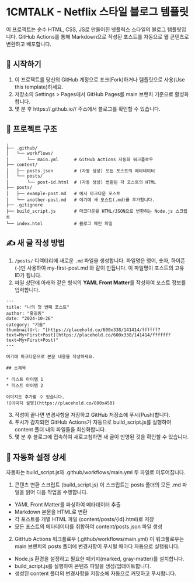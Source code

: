 # 1CMTALK - Netflix 스타일 블로그 템플릿

이 프로젝트는 순수 HTML, CSS, JS로 만들어진 넷플릭스 스타일의 블로그 템플릿입니다. GitHub Actions를 통해 Markdown으로 작성된 포스트를 자동으로 웹 콘텐츠로 변환하고 배포합니다.


## 🚀 시작하기

1. 이 프로젝트를 당신의 GitHub 계정으로 포크(Fork)하거나 템플릿으로 사용(Use this template)하세요.
2. 저장소의 Settings > Pages에서 GitHub Pages를 main 브랜치 기준으로 활성화합니다.
3. 몇 분 후 https://<Your-GitHub-Username>.github.io/<Repository-Name>/ 주소에서 블로그를 확인할 수 있습니다.


## 📂 프로젝트 구조

```
.
├── .github/
│   └── workflows/
│       └── main.yml      # GitHub Actions 자동화 워크플로우
├── content/
│   ├── posts.json        # (자동 생성) 모든 포스트의 메타데이터
│   └── posts/
│       └── post-id.html  # (자동 생성) 변환된 각 포스트의 HTML
├── posts/
│   ├── example-post.md   # 예시 마크다운 포스트
│   └── another-post.md   # 여기에 새 포스트(.md)를 추가합니다.
├── .gitignore
├── build_script.js       # 마크다운을 HTML/JSON으로 변환하는 Node.js 스크립트
└── index.html            # 블로그 메인 파일
```


## ✍️ 새 글 작성 방법

1. `/posts/` 디렉터리에 새로운 `.md` 파일을 생성합니다. 파일명은 영어, 숫자, 하이픈(-)만 사용하여 my-first-post.md 와 같이 만듭니다. 이 파일명이 포스트의 고유 ID가 됩니다.
2. 파일 상단에 아래와 같은 형식의 **YAML Front Matter**를 작성하여 포스트 정보를 입력합니다.
```
---
title: "나의 첫 번째 포스트"
author: "홍길동"
date: "2024-10-26"
category: "기술"
thumbnailUrl: "[https://placehold.co/600x338/141414/ffffff?text=My+First+Post](https://placehold.co/600x338/141414/ffffff?text=My+First+Post)"
---

여기에 마크다운으로 본문 내용을 작성하세요.

## 소제목

* 리스트 아이템 1
* 리스트 아이템 2

이미지도 추가할 수 있습니다.
![이미지 설명](https://placehold.co/800x450)
```
3. 작성이 끝나면 변경사항을 저장하고 GitHub 저장소에 푸시(Push)합니다.
4. 푸시가 감지되면 GitHub Actions가 자동으로 build_script.js를 실행하여 content 폴더 내의 파일들을 최신화합니다.
5. 몇 분 후 블로그에 접속하여 새로고침하면 새 글이 반영된 것을 확인할 수 있습니다.


## 🤖 자동화 설정 상세
자동화는 build_script.js와 .github/workflows/main.yml 두 파일로 이루어집니다.

1. 콘텐츠 변환 스크립트 (build_script.js)
이 스크립트는 posts 폴더의 모든 .md 파일을 읽어 다음 작업을 수행합니다.
* YAML Front Matter를 파싱하여 메타데이터 추출
* Markdown 본문을 HTML로 변환
* 각 포스트를 개별 HTML 파일 (content/posts/{id}.html)로 저장
* 모든 포스트의 메타데이터를 취합하여 content/posts.json 파일 생성
2. GitHub Actions 워크플로우 (.github/workflows/main.yml)
이 워크플로우는 main 브랜치의 posts 폴더에 변경사항이 푸시될 때마다 자동으로 실행됩니다.
* Node.js 환경을 설정하고 필요한 패키지(marked, gray-matter)를 설치합니다.
* build_script.js를 실행하여 콘텐츠 파일을 생성/업데이트합니다.
* 생성된 content 폴더의 변경사항을 저장소에 자동으로 커밋하고 푸시합니다.
